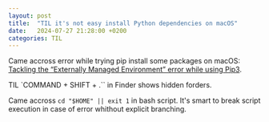 ```yaml
---
layout: post
title:  "TIL it's not easy install Python dependencies on macOS"
date:   2024-07-27 21:28:00 +0200
categories: TIL
---
```

Came accross error while trying pip install some packages on macOS: [Tackling the “Externally Managed Environment” error while using Pip3](https://medium.com/@Po1s1n/tackling-the-externally-managed-environment-error-while-using-pip3-6d45b367c561).

TIL `COMMAND + SHIFT + .`` in Finder shows hidden forders.

Came accross `cd "$HOME" || exit 1` in bash script. It's smart to break script execution in case of error whithout explicit branching.
